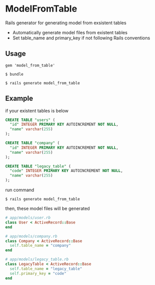 # ModelFromTable

Rails generator for generating model from exsistent tables

- Automatically generate model files from existent tables
- Set table_name and primary_key if not following Rails conventions

## Usage

```
gem 'model_from_table'
```

```
$ bundle
```

```
$ rails generate model_from_table
```

## Example

if your existent tables is below

```sql
CREATE TABLE "users" (
  "id" INTEGER PRIMARY KEY AUTOINCREMENT NOT NULL,
  "name" varchar(255)
);

CREATE TABLE "company" (
  "id" INTEGER PRIMARY KEY AUTOINCREMENT NOT NULL,
  "name" varchar(255)
);

CREATE TABLE "legacy_table" (
  "code" INTEGER PRIMARY KEY AUTOINCREMENT NOT NULL,
  "name" varchar(255)
);
```

run command

```
$ rails generate model_from_table
```

then, these model files will be generated

```ruby
# app/models/user.rb
class User < ActiveRecord::Base
end

# app/models/company.rb
class Company < ActiveRecord::Base
  self.table_name = "company"
end

# app/models/legacy_table.rb
class LegacyTable < ActiveRecord::Base
  self.table_name = "legacy_table"
  self.primary_key = "code"
end
```
